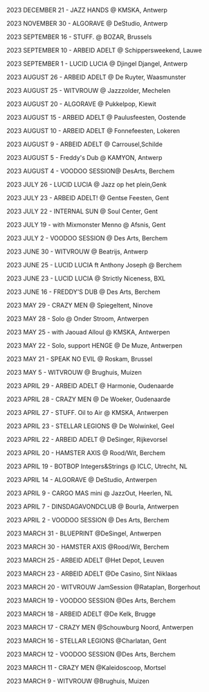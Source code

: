 


2023 DECEMBER 21 - JAZZ HANDS @ KMSKA, Antwerp

2023 NOVEMBER 30 - ALGORAVE @ DeStudio, Antwerp

2023 SEPTEMBER 16 - STUFF. @ BOZAR, Brussels

2023 SEPTEMBER 10 - ARBEID ADELT @ Schippersweekend, Lauwe

2023 SEPTEMBER 1 - LUCID LUCIA @ Djingel Djangel,  Antwerp

2023 AUGUST 26 - ARBEID ADELT @ De Ruyter, Waasmunster

2023 AUGUST 25 - WITVROUW @ Jazzzolder, Mechelen

2023 AUGUST 20 - ALGORAVE @ Pukkelpop, Kiewit

2023 AUGUST 15 - ARBEID ADELT @ Paulusfeesten, Oostende

2023 AUGUST 10 - ARBEID ADELT @ Fonnefeesten, Lokeren

2023 AUGUST 9 - ARBEID ADELT @ Carrousel,Schilde

2023 AUGUST 5 - Freddy's Dub @ KAMYON, Antwerp

2023 AUGUST 4 - VOODOO SESSION@ DesArts, Berchem

2023 JULY 26 - LUCID LUCIA @ Jazz op het plein,Genk

2023 JULY 23 - ARBEID ADELT! @ Gentse Feesten, Gent

2023 JULY 22 - INTERNAL SUN @ Soul Center, Gent

2023 JULY 19 - with Mixmonster Menno @ Afsnis, Gent

2023 JULY 2 - VOODOO SESSION @ Des Arts, Berchem

2023 JUNE 30 - WITVROUW @ Beatrijs, Antwerp

2023 JUNE 25 - LUCID LUCIA ft Anthony Joseph @ Berchem

2023 JUNE 23 - LUCID LUCIA @ Strictly Niceness, BXL

2023 JUNE 16 - FREDDY'S DUB @ Des Arts, Berchem

2023 MAY 29 - CRAZY MEN @ Spiegeltent, Ninove

2023 MAY 28 - Solo @ Onder Stroom, Antwerpen

2023 MAY 25 - with Jaouad Alloul @ KMSKA, Antwerpen

2023 MAY 22 - Solo, support HENGE @ De Muze, Antwerpen

2023 MAY 21 - SPEAK NO EVIL @ Roskam, Brussel

2023 MAY 5 - WITVROUW @ Brughuis, Muizen

2023 APRIL 29 - ARBEID ADELT @ Harmonie, Oudenaarde

2023 APRIL 28 - CRAZY MEN @ De Woeker, Oudenaarde

2023 APRIL 27 - STUFF. Oil to Air @ KMSKA, Antwerpen

2023 APRIL 23 - STELLAR LEGIONS @ De Wolwinkel, Geel

2023 APRIL 22 - ARBEID ADELT @ DeSinger, Rijkevorsel

2023 APRIL 20 - HAMSTER AXIS @ Rood/Wit, Berchem

2023 APRIL 19 - BOTBOP Integers&Strings @ ICLC, Utrecht, NL

2023 APRIL 14 - ALGORAVE @ DeStudio, Antwerpen

2023 APRIL 9 - CARGO MAS mini @ JazzOut, Heerlen, NL

2023 APRIL 7 - DINSDAGAVONDCLUB @ Bourla, Antwerpen

2023 APRIL 2 - VOODOO SESSION @ Des Arts, Berchem

2023 MARCH 31 - BLUEPRINT @DeSingel, Antwerpen

2023 MARCH 30 - HAMSTER AXIS @Rood/Wit, Berchem

2023 MARCH 25 - ARBEID ADELT @Het Depot, Leuven

2023 MARCH 23 - ARBEID ADELT @De Casino, Sint Niklaas

2023 MARCH 20 - WITVROUW JamSession @Rataplan, Borgerhout

2023 MARCH 19 - VOODOO SESSION @Des Arts, Berchem

2023 MARCH 18 - ARBEID ADELT @De Kelk, Brugge

2023 MARCH 17 - CRAZY MEN @Schouwburg Noord, Antwerpen

2023 MARCH 16 - STELLAR LEGIONS @Charlatan, Gent

2023 MARCH 12 - VOODOO SESSION @Des Arts, Berchem

2023 MARCH 11 - CRAZY MEN @Kaleidoscoop, Mortsel 

2023 MARCH 9 - WITVROUW @Brughuis, Muizen

